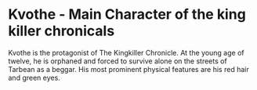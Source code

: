 # Kvothe - Main Character of the king killer chronicals
Kvothe is the protagonist of The Kingkiller Chronicle. At the young age of twelve, he is orphaned and forced to survive alone on the streets of Tarbean as a beggar. His most prominent physical features are his red hair and green eyes. 
